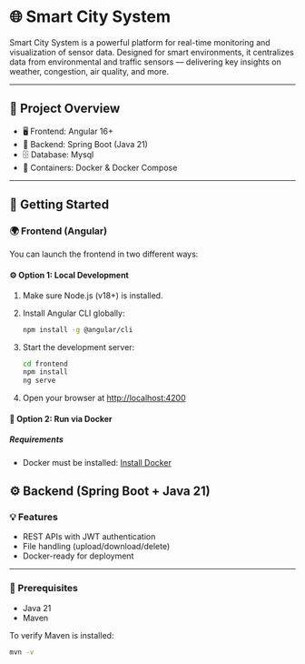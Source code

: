 

# 🌐 Smart City System

Smart City System is a powerful platform for real-time monitoring and visualization of sensor data. Designed for smart environments, it centralizes data from environmental and traffic sensors — delivering key insights on weather, congestion, air quality, and more.

---

## 📁 Project Overview

- 🖥️ Frontend: Angular 16+
- 🔧 Backend: Spring Boot (Java 21)
- 🗄️ Database: Mysql
- 🐳 Containers: Docker & Docker Compose

---

## 🚀 Getting Started

### 🌍 Frontend (Angular)

You can launch the frontend in two different ways:

#### ⚙️ Option 1: Local Development

1. Make sure Node.js (v18+) is installed.
2. Install Angular CLI globally:

    ```bash
    npm install -g @angular/cli
    ```

3. Start the development server:

    ```bash
    cd frontend
    npm install
    ng serve
    ```

4. Open your browser at [http://localhost:4200](http://localhost:4200)



#### 🐳 Option 2: Run via Docker

##### Requirements

- Docker must be installed: [Install Docker](https://docs.docker.com/get-docker/)

## ⚙️ Backend (Spring Boot + Java 21)

### 💡 Features

- REST APIs with JWT authentication  
- File handling (upload/download/delete)  
- Docker-ready for deployment  

---

### 🔨 Prerequisites

- Java 21  
- Maven  

To verify Maven is installed:

```bash
mvn -v
